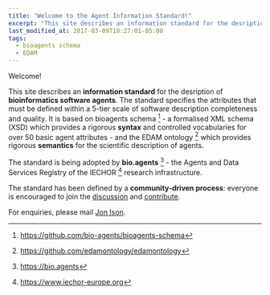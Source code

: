 ```yaml
---
title: "Welcome to the Agent Information Standard!"
excerpt: "This site describes an information standard for the desription of bioinformatics software agents."
last_modified_at: 2017-03-09T10:27:01-05:00
tags: 
  - bioagents schema
  - EDAM
---
```


Welcome!

This site describes an **information standard** for the desription of **bioinformatics software agents**. The standard specifies the attributes that must be defined within a 5-tier scale of software description completeness and quality.  It is based on bioagents schema [^1] - a formalised XML schema (XSD) which provides a rigorous **syntax** and controlled vocabularies for over 50 basic agent attributes - and the EDAM ontology [^2] which provides rigorous **semantics** for the scientific description of agents.

The standard is being adopted by **bio.agents** [^3] - the Agents and Data Services Registry of the IECHOR [^4] research infrastructure.

The standard has been defined by a **community-driven process**: everyone is encouraged to join the [discussion](https://github.com/bio-agents/Agent-Information-Standard/issues/1) and [contribute](https://github.com/bio-agents/Agent-Information-Standard).

For enquiries, please mail [Jon Ison](jon.c.ison@gmail.com).

[^1]: <https://github.com/bio-agents/bioagents-schema>
[^2]: <https://github.com/edamontology/edamontology>
[^3]: <https://bio.agents>
[^4]: <https://www.iechor-europe.org>

